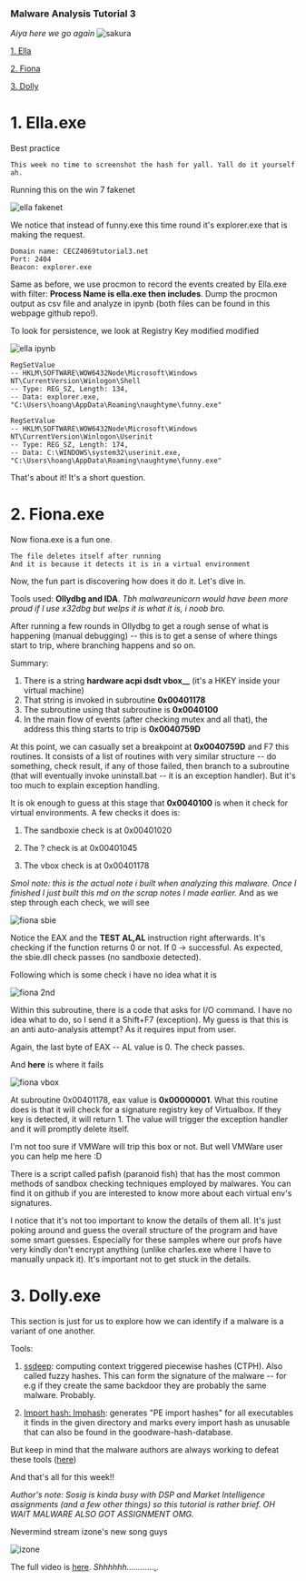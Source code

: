 ### Malware Analysis Tutorial 3

_Aiya here we go again_
![sakura](./Assets/sakura.gif)

[1. Ella](#ella)

[2. Fiona](#fiona)

[3. Dolly](#dolly)

# <a name="ella">1. Ella.exe</a>

Best practice 

```
This week no time to screenshot the hash for yall. Yall do it yourself ah. 
```

Running this on the win 7 fakenet 

![ella fakenet](./Assets/ella_fakenet.png)

We notice that instead of funny.exe this time round it's explorer.exe that is making the request. 

```
Domain name: CECZ4069tutorial3.net
Port: 2404
Beacon: explorer.exe 
```

Same as before, we use procmon to record the events created by Ella.exe with filter: **Process Name is ella.exe then includes**. Dump the procmon output as csv file and analyze in ipynb (both files can be found in this webpage github repo!).

To look for persistence, we look at Registry Key modified modified

![ella ipynb](./Assets/ella_ipynb.png)

```
RegSetValue 
-- HKLM\SOFTWARE\WOW6432Node\Microsoft\Windows NT\CurrentVersion\Winlogon\Shell 
-- Type: REG_SZ, Length: 134, 
-- Data: explorer.exe, "C:\Users\hoang\AppData\Roaming\naughtyme\funny.exe"

RegSetValue 
-- HKLM\SOFTWARE\WOW6432Node\Microsoft\Windows NT\CurrentVersion\Winlogon\Userinit 
-- Type: REG_SZ, Length: 174, 
-- Data: C:\WINDOWS\system32\userinit.exe, "C:\Users\hoang\AppData\Roaming\naughtyme\funny.exe"
```

That's about it! It's a short question. 

# <a name="fiona">2. Fiona.exe</a>

Now fiona.exe is a fun one. 

```
The file deletes itself after running
And it is because it detects it is in a virtual environment
```

Now, the fun part is discovering how does it do it. Let's dive in. 

Tools used: **Ollydbg and IDA**. _Tbh malwareunicorn would have been more proud if I use x32dbg but welps it is what it is, i noob bro._ 

After running a few rounds in Ollydbg to get a rough sense of what is happening (manual debugging) -- this is to get a sense of where things start to trip, where branching happens and so on. 

Summary: 
1. There is a string **hardware acpi dsdt vbox__** (it's a HKEY inside your virtual machine)
2. That string is invoked in subroutine **0x00401178** 
3. The subroutine using that subroutine is **0x0040100**
4. In the main flow of events (after checking mutex and all that), the address this thing starts to trip is **0x0040759D** 

At this point, we can casually set a breakpoint at **0x0040759D** and F7 this routines. It consists of a list of routines with very similar structure -- do something, check result, if any of those failed, then branch to a subroutine (that will eventually invoke uninstall.bat -- it is an exception handler). But it's too much to explain exception handling.

It is ok enough to guess at this stage that **0x0040100** is when it check for virtual environments. A few checks it does is:

1. The sandboxie check is at 0x00401020

2. The ? check is at 0x00401045

3. The vbox check is at 0x00401178

_Smol note: this is the actual note i built when analyzing this malware. Once I finished I just built this md on the scrap notes I made earlier._
And as we step through each check, we will see

![fiona sbie](./Assets/fiona_sbie.png)

Notice the EAX and the **TEST AL,AL** instruction right afterwards. It's checking if the function returns 0 or not. If 0 -> successful. As expected, the sbie.dll check passes (no sandboxie detected). 

Following which is some check i have no idea what it is

![fiona 2nd](./Assets/fiona_2nd_test.png)

Within this subroutine, there is a code that asks for I/O command. I have no idea what to do, so I send it a Shift+F7 (exception). My guess is that this is an anti auto-analysis attempt? As it requires input from user. 

Again, the last byte of EAX -- AL value is 0. The check passes. 

And **here** is where it fails

![fiona vbox](./Assets/fiona_vbox.png)

At subroutine 0x00401178, eax value is **0x00000001**. What this routine does is that it will check for a signature registry key of Virtualbox. If they key is detected, it will return 1. The value will trigger the exception handler and it will promptly delete itself. 

I'm not too sure if VMWare will trip this box or not. But well VMWare user you can help me here :D 

There is a script called pafish (paranoid fish) that has the most common methods of sandbox checking techniques employed by malwares. You can find it on github if you are interested to know more about each virtual env's signatures. 

I notice that it's not too important to know the details of them all. It's just poking around and guess the overall structure of the program and have some smart guesses. Especially for these samples where our profs have very kindly don't encrypt anything (unlike charles.exe where I have to manually unpack it). It's important not to get stuck in the details. 


# <a name="dolly">3. Dolly.exe</a>

This section is just for us to explore how we can identify if a malware is a variant of one another. 

Tools: 

1. [ssdeep](https://ssdeep-project.github.io/ssdeep/index.html): computing context triggered piecewise hashes (CTPH). Also called fuzzy hashes. This can form the signature of the malware -- for e.g if they create the same backdoor they are probably the same malware. Probably. 

2. [Import hash: Imphash](https://github.com/Neo23x0/ImpHash-Generator):  generates "PE import hashes" for all executables it finds in the given
directory and marks every import hash as unusable that can also be found in the goodware-hash-database.

But keep in mind that the malware authors are always working to defeat these tools ([here](https://malcomvetter.medium.com/defeating-imphash-fb7cf0183ac))

And that's all for this week!! 

_Author's note: Sosig is kinda busy with DSP and Market Intelligence assignments (and a few other things) so this tutorial is rather brief. OH WAIT MALWARE ALSO GOT ASSIGNMENT OMG._

Nevermind stream izone's new song guys

![izone](./Assets/attitude.gif)

The full video is [here](https://www.youtube.com/watch?v=hxiELGqlv5s). _Shhhhhh............[.](./sakura_qn.html)._
